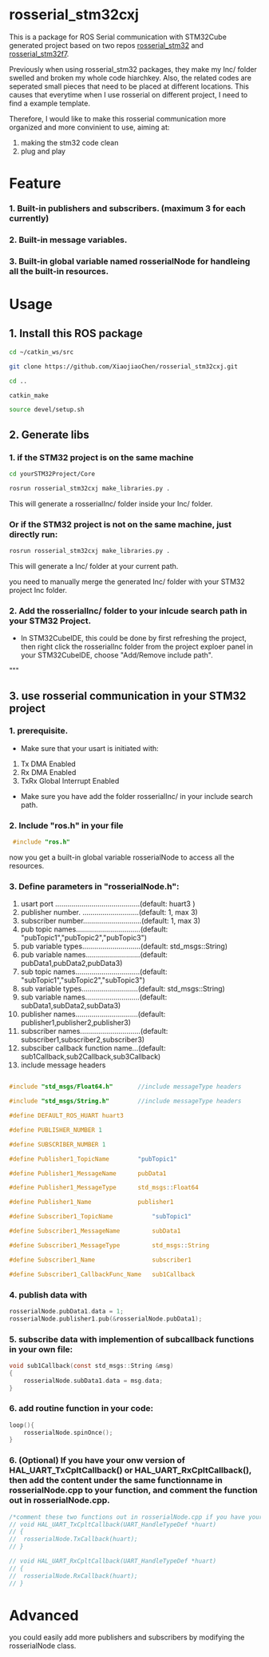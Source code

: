 # rosserial_stm32cxj

This is a package for ROS Serial communication with STM32Cube generated project based on two repos [rosserial_stm32](https://github.com/yoneken/rosserial_stm32) and [rosserial_stm32f7](https://github.com/fdila/rosserial_stm32f7). 

Previously when using rosserial_stm32 packages, they make my Inc/ folder swelled and broken my whole code hiarchkey.  Also, the related codes are seperated small pieces that need to be placed at different locations. This causes that everytime when I use rosserial on different project, I need to find a example template.

Therefore, I would like to make this rosserial communication more organized and more convinient to use, aiming at:
1. making the stm32 code clean
2. plug and play


# Feature
### 1. Built-in publishers and subscribers. (maximum 3 for each currently)
### 2. Built-in message variables.
### 3. Built-in global variable named rosserialNode for handleing all the built-in resources.

# Usage
## 1. Install this ROS package

```sh
cd ~/catkin_ws/src
```
```sh
git clone https://github.com/XiaojiaoChen/rosserial_stm32cxj.git
```
```sh
cd ..
```
```sh
catkin_make
```
```sh
source devel/setup.sh
```
## 2. Generate libs
### 1. if the STM32 project is on the same machine
```sh
cd yourSTM32Project/Core
```
```sh
rosrun rosserial_stm32cxj make_libraries.py .
```
This will generate a rosserialInc/ folder inside your Inc/ folder.

### Or if the STM32 project is not on the same machine, just directly run:
```sh
rosrun rosserial_stm32cxj make_libraries.py .
```
This will generate a Inc/ folder at your current path.

you need to manually merge the generated Inc/ folder with your STM32 project Inc folder.

### 2. Add the rosserialInc/ folder to your inlcude search path in your STM32 Project. 

* In STM32CubeIDE, this could be done by first refreshing the project, then right click the rosserialInc folder from the project exploer panel in your STM32CubeIDE, choose "Add/Remove include path". 

"""

## 3. use rosserial communication in your STM32 project

### 1. prerequisite. 
* Make sure that your usart is initiated with:
1. Tx DMA Enabled
2. Rx DMA Enabled
3. TxRx Global Interrupt Enabled

* Make sure you have add the folder rosserialInc/ in your include search path.

### 2. Include "ros.h" in your file
```c
 #include "ros.h"
 ```
 now you get a built-in global variable rosserialNode to access all the resources.
### 3. Define parameters in "rosserialNode.h":
1. usart port ..........................................(default: huart3   )
2. publisher number. ............................(default: 1, max 3)
2. subscriber number.............................(default: 1, max 3)
3. pub topic names................................(default: "pubTopic1","pubTopic2","pubTopic3")
3. pub variable types.............................(default: std_msgs::String)
3. pub variable names...........................(default: pubData1,pubData2,pubData3)
3. sub topic names................................(default: "subTopic1","subTopic2","subTopic3")
3. sub variable types............................(default: std_msgs::String)
3. sub variable names...........................(default: subData1,subData2,subData3)
5. publisher names...............................(default: publisher1,publisher2,publisher3)
6. subscriber names..............................(default: subscriber1,subscriber2,subscriber3)
7. subsciber callback function name...(default: sub1Callback,sub2Callback,sub3Callback)
8. include message headers
```c

#include "std_msgs/Float64.h"		//include messageType headers

#include "std_msgs/String.h"		//include messageType headers

#define DEFAULT_ROS_HUART huart3

#define PUBLISHER_NUMBER 1

#define SUBSCRIBER_NUMBER 1

#define Publisher1_TopicName    	"pubTopic1"

#define Publisher1_MessageName  	pubData1 

#define Publisher1_MessageType  	std_msgs::Float64 

#define Publisher1_Name		  		publisher1

#define Subscriber1_TopicName 			"subTopic1" 

#define Subscriber1_MessageName 		subData1 

#define Subscriber1_MessageType 		std_msgs::String 

#define Subscriber1_Name		  		subscriber1	

#define Subscriber1_CallbackFunc_Name   sub1Callback  
```
### 4. publish data with
```c
rosserialNode.pubData1.data = 1;
rosserialNode.publisher1.pub(&rosserialNode.pubData1);
```
### 5. subscribe data with implemention of subcallback functions in your own file:
```c
void sub1Callback(const std_msgs::String &msg)
{
	rosserialNode.subData1.data = msg.data;
}
```

### 6. add routine function in your code:
```c
loop(){
    rosserialNode.spinOnce();
}
```
### 6. (Optional) If you have your onw version of HAL_UART_TxCpltCallback() or HAL_UART_RxCpltCallback(), then add the content under the same functionname in rosserialNode.cpp to your function, and comment the function out  in rosserialNode.cpp.
```c
/*comment these two functions out in rosserialNode.cpp if you have your version. Add the content to your function*/
// void HAL_UART_TxCpltCallback(UART_HandleTypeDef *huart)
// {
// 	rosserialNode.TxCallback(huart);    
// }

// void HAL_UART_RxCpltCallback(UART_HandleTypeDef *huart)
// {
// 	rosserialNode.RxCallback(huart);
// }
```
# Advanced
you could easily add more publishers and subscribers by modifying the rosserialNode class. 